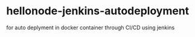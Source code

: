 # hellonode-jenkins-autodeployment
for auto deplyment in docker container through CI/CD using jenkins
